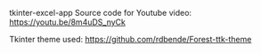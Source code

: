 tkinter-excel-app
Source code for Youtube video: https://youtu.be/8m4uDS_nyCk

Tkinter theme used: https://github.com/rdbende/Forest-ttk-theme